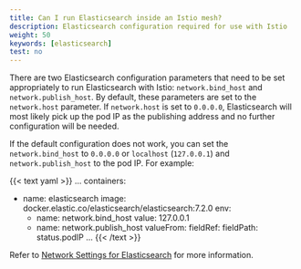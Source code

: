 ```yaml
---
title: Can I run Elasticsearch inside an Istio mesh?
description: Elasticsearch configuration required for use with Istio
weight: 50
keywords: [elasticsearch]
test: no
---
```


There are two Elasticsearch configuration parameters that need to be
set appropriately to run Elasticsearch with Istio:
`network.bind_host` and `network.publish_host`. By default, these
parameters are set to the `network.host` parameter. If `network.host`
is set to `0.0.0.0`, Elasticsearch will most likely pick up the pod IP
as the publishing address and no further configuration will be
needed.

If the default configuration does not work, you can set the
`network.bind_host` to `0.0.0.0` or `localhost` (`127.0.0.1`) and
`network.publish_host` to the pod IP. For example:

{{< text yaml >}}
...
containers:
- name: elasticsearch
  image: docker.elastic.co/elasticsearch/elasticsearch:7.2.0
  env:
    - name: network.bind_host
      value: 127.0.0.1
    - name: network.publish_host
      valueFrom:
        fieldRef:
          fieldPath: status.podIP
   ...
{{< /text >}}

Refer to [Network Settings for Elasticsearch](https://www.elastic.co/guide/en/elasticsearch/reference/current/modules-network.html#modules-network)
for more information.
